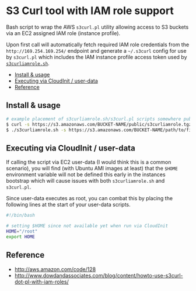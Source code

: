 # S3 Curl tool with IAM role support
Bash script to wrap the AWS `s3curl.pl` utility allowing access to S3 buckets via an EC2 assigned IAM role (instance profile).

Upon first call will automatically fetch required IAM role credentials from the `http://169.254.169.254/` endpoint and generate a `~/.s3curl` config for use by `s3curl.pl` which includes the IAM instance profile access token used by [`s3curliamrole.sh`](s3curliamrole.sh).

- [Install & usage](#install--usage)
- [Executing via CloudInit / user-data](#executing-via-cloudinit--user-data)
- [Reference](#reference)

## Install & usage
```sh
# example placement of s3curliamrole.sh/s3curl.pl scripts somewhere public
$ curl -s https://s3.amazonaws.com/BUCKET-NAME/public/s3curliamrole.tgz | tar -xz
$ ./s3curliamrole.sh -s https://s3.amazonaws.com/BUCKET-NAME/path/to/file.ext
```

## Executing via CloudInit / user-data
If calling the script via EC2 user-data (I would think this is a common scenario), you will find (with Ubuntu AMI images at least) that the `$HOME` environment variable will not be defined this early in the instances bootstrap which will cause issues with both `s3curliamrole.sh` and `s3curl.pl`.

Since user-data executes as root, you can combat this by placing the following lines at the start of your user-data scripts.

```sh
#!/bin/bash

# setting $HOME since not available yet when run via CloudInit
HOME="/root"
export HOME
```

## Reference
- http://aws.amazon.com/code/128
- http://www.dowdandassociates.com/blog/content/howto-use-s3curl-dot-pl-with-iam-roles/
